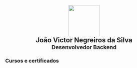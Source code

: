 <div align=center>
<h2><img src="https://github.com/joaovictornsv.png" width="100"><br/> João Victor Negreiros da Silva <br> <sub>Desenvolvedor Backend </sub></h2>
</div>


### Cursos e certificados
